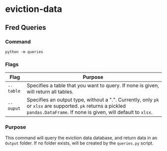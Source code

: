 # eviction-data

## Fred Queries

### Command

`python -m queries`

### Flags

| Flag | Purpose |
|------|---------|
| `--table`| Specifies a table that you want to query. If none is given, will return all tables.|
| `--ouput`| Specifies an output type, without a ".". Currently, only `pk` or `xlsx` are supported. `pk` returns a pickled `pandas.DataFrame`. If none is given, will default to `xlsx`.|

### Purpose

This command will query the eviction data database, and return data in an `Output` folder. If no folder exists, will be created by the `queries.py` script.
